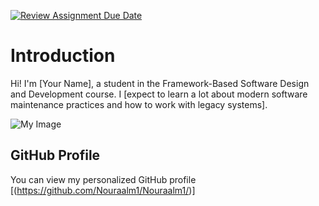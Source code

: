[![Review Assignment Due Date](https://classroom.github.com/assets/deadline-readme-button-22041afd0340ce965d47ae6ef1cefeee28c7c493a6346c4f15d667ab976d596c.svg)](https://classroom.github.com/a/0MOLbOcH)
# Introduction
Hi! I'm [Your Name], a student in the Framework-Based Software Design and Development course. 
I [expect to learn a lot about modern software maintenance practices and how to work with legacy systems].

![My Image](image.jpg)  <!--https://github.com/Framework-Based-Software/icebreaking-Nouraalm1/blob/12a473545f2420ef9ab96d4bd5d0de3a3d2a7694/Image -->

## GitHub Profile

You can view my personalized GitHub profile [(https://github.com/Nouraalm1/Nouraalm1/)]

